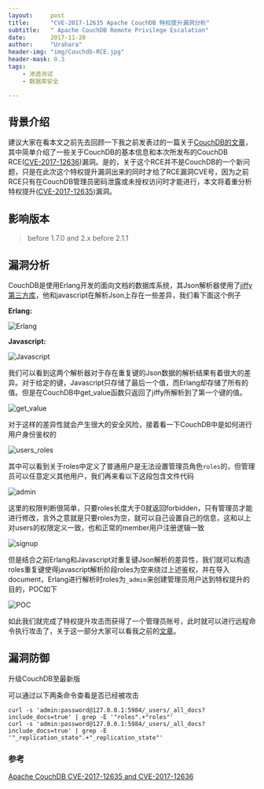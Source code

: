```yaml
---
layout:     post
title:      "CVE-2017-12635 Apache CouchDB 特权提升漏洞分析"
subtitle:   " Apache CouchDB Remote Privilege Escalation"
date:       2017-11-20
author:     "Urahara"
header-img: "img/Couchdb-RCE.jpg"
header-mask: 0.3
tags:
    - 渗透测试
    - 数据库安全

---
```


## 背景介绍

建议大家在看本文之前先去回顾一下我之前发表过的一篇关于[CouchDB的文章](http://reverse-tcp.xyz/2016/09/11/couchdb-rce/)，其中简单介绍了一些关于CouchDB的基本信息和本次所发布的CouchDB RCE([CVE-2017-12636](https://cve.mitre.org/cgi-bin/cvename.cgi?name=2017-12636))漏洞。是的，关于这个RCE并不是CouchDB的一个新问题，只是在此次这个特权提升漏洞出来的同时才给了RCE漏洞CVE号，因为之前RCE只有在CouchDB管理员密码泄露或未授权访问时才能进行，本文将着重分析特权提升([CVE-2017-12635](https://cve.mitre.org/cgi-bin/cvename.cgi?name=2017-12635))漏洞。

## 影响版本

> before 1.7.0 and 2.x before 2.1.1

## 漏洞分析

CouchDB是使用Erlang开发的面向文档的数据库系统，其Json解析器使用了[jiffy第三方库](https://github.com/apache/couchdb-jiffy)，他和javascript在解析Json上存在一些差异，我们看下面这个例子

**Erlang:**

![Erlang](http://reverse-tcp.xyz/img/CouchDB/Erlang.png)

**Javascript:**

![Javascript](http://reverse-tcp.xyz/img/CouchDB/Javascript.png)

我们可以看到这两个解析器对于存在重复键的Json数据的解析结果有着很大的差异。对于给定的键，Javascript只存储了最后一个值，而Erlang却存储了所有的值。但是在CouchDB中get_value函数只返回了jiffy所解析到了第一个键的值。

![get_value](http://reverse-tcp.xyz/img/CouchDB/get_value.png)

对于这样的差异性就会产生很大的安全风险，接着看一下CouchDB中是如何进行用户身份鉴权的

![users_roles](http://reverse-tcp.xyz/img/CouchDB/Users_roles.png)

其中可以看到关于roles中定义了普通用户是无法设置管理员角色``roles``的，但管理员可以任意定义其他用户，我们再来看以下这段包含文件代码

![admin](http://reverse-tcp.xyz/img/CouchDB/admin.png)

这里的权限判断很简单，只要roles长度大于0就返回forbidden，只有管理员才能进行修改，言外之意就是只要roles为空，就可以自己设置自己的信息，这和以上对users的权限定义一致，也和正常的member用户注册逻辑一致

![signup](http://reverse-tcp.xyz/img/CouchDB/signup.png)

但是结合之前Erlang和Javascript对重复键Json解析的差异性，我们就可以构造roles重复键使得javascript解析阶段roles为空来绕过上述鉴权，并在导入document，Erlang进行解析时roles为`_admin`来创建管理员用户达到特权提升的目的，POC如下

![POC](http://reverse-tcp.xyz/img/CouchDB/POC.png)

如此我们就完成了特权提升攻击而获得了一个管理员账号，此时就可以进行远程命令执行攻击了，关于这一部分大家可以看我之前的[文章](http://reverse-tcp.xyz/2016/09/11/couchdb-rce/)。

## 漏洞防御

升级CouchDB至最新版

可以通过以下两条命令查看是否已经被攻击

```shell
curl -s 'admin:password@127.0.0.1:5984/_users/_all_docs?include_docs=true' | grep -E '"roles".+"roles"'
curl -s 'admin:password@127.0.0.1:5984/_users/_all_docs?include_docs=true' | grep -E '"_replication_state".+"_replication_state"'
```

### 参考

[Apache CouchDB CVE-2017-12635 and CVE-2017-12636](https://blog.couchdb.org/2017/11/14/apache-couchdb-cve-2017-12635-and-cve-2017-12636/)